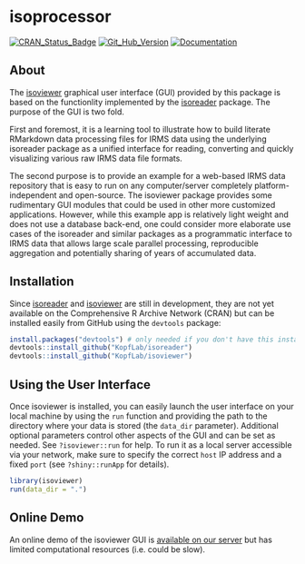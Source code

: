 
<!-- README.md is generated from README.Rmd. Please edit that file -->
isoprocessor
============

[![CRAN\_Status\_Badge](http://www.r-pkg.org/badges/version/isoviewer)](https://cran.r-project.org/package=isoviewer) [![Git\_Hub\_Version](https://img.shields.io/badge/GitHub-0.7.0.9999-orange.svg?style=flat-square)](/commits) [![Documentation](https://img.shields.io/badge/docs-online-green.svg)](https://kopflab.github.io/isoviewer/)

About
-----

The [isoviewer](https://kopflab.github.io/isoviewer/) graphical user interface (GUI) provided by this package is based on the functionlity implemented by the [isoreader](https://kopflab.github.io/isoreader/) package. The purpose of the GUI is two fold.

First and foremost, it is a learning tool to illustrate how to build literate RMarkdown data processing files for IRMS data using the underlying isoreader package as a unified interface for reading, converting and quickly visualizing various raw IRMS data file formats.

The second purpose is to provide an example for a web-based IRMS data repository that is easy to run on any computer/server completely platform-independent and open-source. The isoviewer package provides some rudimentary GUI modules that could be used in other more customized applications. However, while this example app is relatively light weight and does not use a database back-end, one could consider more elaborate use cases of the isoreader and similar packages as a programmatic interface to IRMS data that allows large scale parallel processing, reproducible aggregation and potentially sharing of years of accumulated data.

Installation
------------

Since [isoreader](http://www.github.com/KopfLab/isoreader) and [isoviewer](https://kopflab.github.io/isoviewer/) are still in development, they are not yet available on the Comprehensive R Archive Network (CRAN) but can be installed easily from GitHub using the `devtools` package:

``` r
install.packages("devtools") # only needed if you don't have this installed yet
devtools::install_github("KopfLab/isoreader")
devtools::install_github("KopfLab/isoviewer")
```

Using the User Interface
------------------------

Once isoviewer is installed, you can easily launch the user interface on your local machine by using the `run` function and providing the path to the directory where your data is stored (the `data_dir` parameter). Additional optional parameters control other aspects of the GUI and can be set as needed. See `?isoviewer::run` for help. To run it as a local server accessible via your network, make sure to specify the correct `host` IP address and a fixed `port` (see `?shiny::runApp` for details).

``` r
library(isoviewer)
run(data_dir = ".")
```

Online Demo
-----------

An online demo of the isoviewer GUI is [available on our server](http://server.kopflab.com/shiny/apps/isoviewer/) but has limited computational resources (i.e. could be slow).
